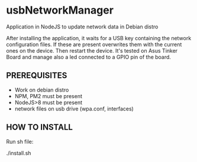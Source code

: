 # usbNetworkManager
Application in NodeJS to update network data in Debian distro

After installing the application, it waits for a USB key containing the network configuration files. If these are present overwrites them with the current ones on the device.
Then restart the device.
It's tested on Asus Tinker Board and manage also a led connected to a GPIO pin of the board.

## PREREQUISITES

- Work on debian distro
- NPM, PM2 must be present 
- NodeJS>8 must be present 
- network files on usb drive (wpa.conf, interfaces) 

## HOW TO INSTALL

Run sh file:

./install.sh
